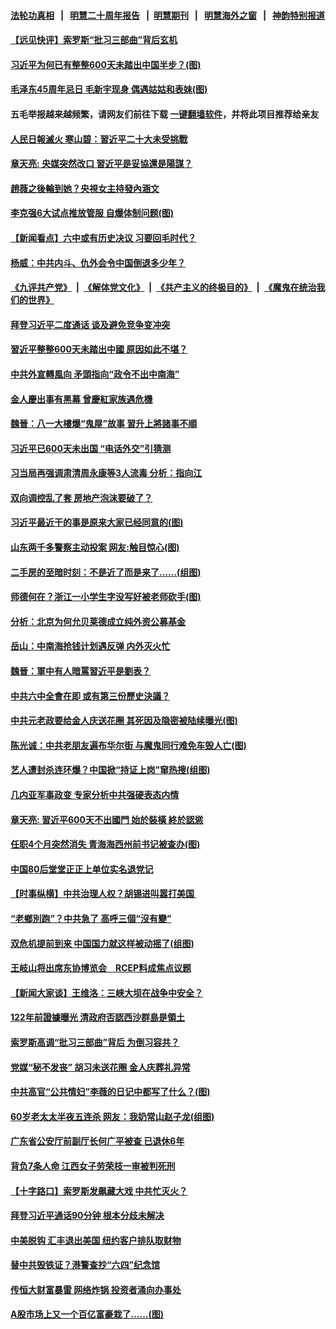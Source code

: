 #### [法轮功真相](https://github.com/gfw-breaker/truth/blob/master/README.md?t=0) &nbsp;&nbsp;|&nbsp;&nbsp; [明慧二十周年报告](https://github.com/gfw-breaker/mh-reports/blob/master/README.md?t=0) &nbsp;&nbsp;|&nbsp;&nbsp;[明慧期刊](https://github.com/gfw-breaker/mh-qikan) &nbsp;&nbsp;|&nbsp;&nbsp; [明慧海外之窗](https://github.com/gfw-breaker/mh-news/blob/master/README.md?t=0) &nbsp;&nbsp;|&nbsp;&nbsp; [神韵特别报道](https://github.com/gfw-breaker/mh-news/blob/master/shenyun.md?t=0)
#### [ 【远见快评】索罗斯“批习三部曲”背后玄机](https://github.com/gfw-breaker/banned-news3/blob/master/pages/nsc413/n13220115.md)
#### [ 习近平为何已有整整600天未踏出中国半步？(图)](https://github.com/gfw-breaker/banned-news3/blob/master/pages/p2/983295.md)
#### [ 毛泽东45周年忌日 毛新宇现身 偶遇姑姑和表妹(图)](https://github.com/gfw-breaker/banned-news3/blob/master/pages/p2/983294.md)
#### 五毛举报越来越频繁，请网友们前往下载 [一键翻墙软件](https://github.com/gfw-breaker/ssr-accounts)，并将此项目推荐给亲友
#### [ 人民日報滅火 寒山碧：習近平二十大未受挑戰](https://github.com/gfw-breaker/banned-news3/blob/master/pages/soh5/543461.md)
#### [ 章天亮: 央媒突然改口 習近平是妥協還是陽謀？](https://github.com/gfw-breaker/banned-news3/blob/master/pages/soh5/543335.md)
#### [ 趙薇之後輪到她？央視女主持發內涵文](https://github.com/gfw-breaker/banned-news3/blob/master/pages/soh5/543590.md)
#### [ 李克强6大试点推放管服 自爆体制问题(图)](https://github.com/gfw-breaker/banned-news3/blob/master/pages/p1/983345.md)
#### [ 【新闻看点】六中或有历史决议 习要回毛时代？](https://github.com/gfw-breaker/banned-news3/blob/master/pages/nsc413/n13222895.md)
#### [ 杨威：中共内斗、仇外会令中国倒退多少年？](https://github.com/gfw-breaker/banned-news3/blob/master/pages/nf4514/n13223018.md)
#### [《九评共产党》](https://github.com/begood0513/9ping.md/blob/master/README.md) &nbsp;|&nbsp; [《解体党文化》](../../../../jtdwh.md/blob/master/README.md)  &nbsp;|&nbsp; [《共产主义的终极目的》](../../../../gczydzjmd.md/blob/master/README.md) &nbsp;|&nbsp; [《魔鬼在统治我们的世界》](../../../../mgztzwmdsj.md/blob/master/README.md) 
#### [ 拜登习近平二度通话 谈及避免竞争变冲突](https://github.com/gfw-breaker/banned-news3/blob/master/pages/nf4514/n13223382.md)
#### [ 習近平整整600天未踏出中國 原因如此不堪？](https://github.com/gfw-breaker/banned-news3/blob/master/pages/soh5/543569.md)
#### [ 中共外宣轉風向 矛頭指向“政令不出中南海”](https://github.com/gfw-breaker/banned-news3/blob/master/pages/soh5/543227.md)
#### [ 金人慶出事有黑幕 曾慶紅家族遇危機](https://github.com/gfw-breaker/banned-news3/blob/master/pages/soh5/543224.md)
#### [ 魏晉：八一大樓爆“鬼屋”故事 習升上將諸事不順](https://github.com/gfw-breaker/banned-news3/blob/master/pages/soh5/543479.md)
#### [ 习近平已600天未出国 “电话外交”引猜测](https://github.com/gfw-breaker/banned-news3/blob/master/pages/prog1138/a103212762.md)
#### [ 习当局再强调肃清周永康等3人流毒 分析：指向江](https://github.com/gfw-breaker/banned-news3/blob/master/pages/nsc413/n13222347.md)
#### [ 双向调控乱了套 房地产泡沫要破了？](https://github.com/gfw-breaker/banned-news3/blob/master/pages/yataibaodao/rc2-09092021111000.md)
#### [ 习近平最近干的事是原来大家已经同意的(图)](https://github.com/gfw-breaker/banned-news3/blob/master/pages/p2/983205.md)
#### [ 山东两千多警察主动投案 网友:触目惊心(图)](https://github.com/gfw-breaker/banned-news3/blob/master/pages/p1/983161.md)
#### [ 二手房的至暗时刻：不是近了而是来了……(组图)](https://github.com/gfw-breaker/banned-news3/blob/master/pages/p5/983286.md)
#### [ 师德何在？浙江一小学生字没写好被老师砍手(图)](https://github.com/gfw-breaker/banned-news3/blob/master/pages/p1/983318.md)
#### [ 分析：北京为何允贝莱德成立纯外资公募基金](https://github.com/gfw-breaker/banned-news3/blob/master/pages/nf4514/n13222684.md)
#### [ 岳山：中南海抢钱计划遇反弹 内外灭火忙](https://github.com/gfw-breaker/banned-news3/blob/master/pages/nf4514/n13220103.md)
#### [ 魏晉：軍中有人暗罵習近平是劉表？](https://github.com/gfw-breaker/banned-news3/blob/master/pages/soh5/543788.md)
#### [ 中共六中全會在即 或有第三份歷史決議？](https://github.com/gfw-breaker/banned-news3/blob/master/pages/soh5/543449.md)
#### [ 中共元老政要给金人庆送花圈 其死因及隐密被陆续曝光(图)](https://github.com/gfw-breaker/banned-news3/blob/master/pages/p2/983177.md)
#### [ 陈光诚：中共老朋友遍布华尔街 与魔鬼同行难免车毁人亡(图)](https://github.com/gfw-breaker/banned-news3/blob/master/pages/p1/983241.md)
#### [ 艺人遭封杀连环爆？中国掀“持证上岗”窜热搜(组图)](https://github.com/gfw-breaker/banned-news3/blob/master/pages/p1/983208.md)
#### [ 几内亚军事政变 专家分析中共强硬表态内情](https://github.com/gfw-breaker/banned-news3/blob/master/pages/nsc413/n13223340.md)
#### [ 章天亮: 習近平600天不出國門 始於裝橫 終於認慫](https://github.com/gfw-breaker/banned-news3/blob/master/pages/soh5/543638.md)
#### [ 任职4个月突然消失 青海海西州前书记被查办(图)](https://github.com/gfw-breaker/banned-news3/blob/master/pages/p2/983331.md)
#### [ 中国80后堂堂正正上单位实名退党记](https://github.com/gfw-breaker/banned-news3/blob/master/pages/nsc413/n13225576.md)
#### [ 【时事纵横】中共治理人权？胡锡进叫嚣打美国 ](https://github.com/gfw-breaker/banned-news3/blob/master/pages/nsc413/n13222853.md)
#### [ “老鄉別跑”？中共急了 高呼三個“沒有變”](https://github.com/gfw-breaker/banned-news3/blob/master/pages/soh5/543179.md)
#### [ 双危机提前到来 中国国力就这样被动摇了(组图)](https://github.com/gfw-breaker/banned-news3/blob/master/pages/p5/983182.md)
#### [ 王岐山将出席东协博览会　RCEP料成焦点议题](https://github.com/gfw-breaker/banned-news3/blob/master/pages/p1/983231.md)
#### [ 【新闻大家谈】王维洛：三峡大坝在战争中安全？](https://github.com/gfw-breaker/banned-news3/blob/master/pages/nsc413/n13224370.md)
#### [ 122年前證據曝光 清政府否認西沙群島是領土](https://github.com/gfw-breaker/banned-news3/blob/master/pages/soh5/543233.md)
#### [ 索罗斯高调“批习三部曲”背后 为倒习容共？](https://github.com/gfw-breaker/banned-news3/blob/master/pages/prog204/a103212331.md)
#### [ 党媒“秘不发丧” 胡习未送花圈 金人庆葬礼异常](https://github.com/gfw-breaker/banned-news3/blob/master/pages/prog1138/a103210983.md)
#### [ 中共高官“公共情妇”李薇的日记中都写了什么？(图)](https://github.com/gfw-breaker/banned-news3/blob/master/pages/p2/983396.md)
#### [ 60岁老太太半夜五连杀 网友：我奶常山赵子龙(组图)](https://github.com/gfw-breaker/banned-news3/blob/master/pages/p1/983387.md)
#### [ 广东省公安厅前副厅长何广平被查 已退休6年](https://github.com/gfw-breaker/banned-news3/blob/master/pages/nsc413/n13223315.md)
#### [ 背负7条人命 江西女子劳荣枝一审被判死刑](https://github.com/gfw-breaker/banned-news3/blob/master/pages/nsc413/n13222706.md)
#### [ 【十字路口】索罗斯发飙藏大戏 中共忙灭火？](https://github.com/gfw-breaker/banned-news3/blob/master/pages/nsc413/n13221826.md)
#### [ 拜登习近平通话90分钟 根本分歧未解决](https://github.com/gfw-breaker/banned-news3/blob/master/pages/nf4514/n13225300.md)
#### [ 中美脱钩 汇丰退出美国 纽约客户排队取财物](https://github.com/gfw-breaker/banned-news3/blob/master/pages/nf4514/n13223477.md)
#### [ 替中共毁铁证？港警查抄“六四”纪念馆](https://github.com/gfw-breaker/banned-news3/blob/master/pages/nf4514/n13221684.md)
#### [ 传恒大财富暴雷 网络炸锅 投资者涌向办事处](https://github.com/gfw-breaker/banned-news3/blob/master/pages/prog1138/a103212272.md)
#### [ A股市场上又一个百亿富豪栽了……(图)](https://github.com/gfw-breaker/banned-news3/blob/master/pages/p5/983296.md)
